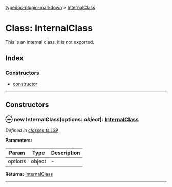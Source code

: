 [typedoc-plugin-markdown](../README.md) > [InternalClass](../classes/internalclass.md)



# Class: InternalClass


This is an internal class, it is not exported.

## Index

### Constructors

* [constructor](internalclass.md#markdown-header-constructor)



---
## Constructors



### ⊕ **new InternalClass**(options: *object*): [InternalClass](internalclass.md)



*Defined in [classes.ts:169](https://bitbucket.org/owner/repository_name/src/master/src/classes.ts?fileviewer&amp;#x3D;file-view-default#classes.ts-169)*



**Parameters:**

| Param  | Type                | Description  |
| ------ | ------------------- | ------------ |
| options | object | - |





**Returns:** [InternalClass](internalclass.md)

---


